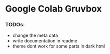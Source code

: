 # Google Colab Gruvbox 

### TODOs:
- change the meta data 
- write documentation in readme
- theme dont work for some parts in dark html
